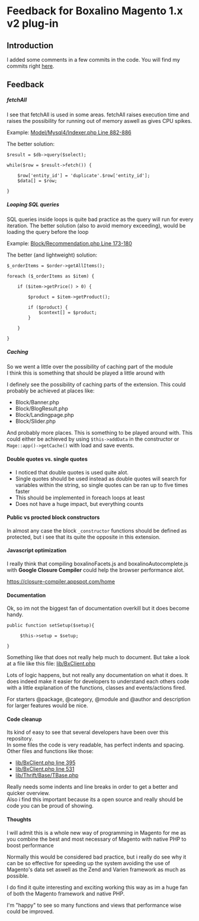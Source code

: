 # Feedback for Boxalino Magento 1.x v2 plug-in

## Introduction
I added some comments in a few commits in the code. You will find my commits right [here](https://github.com/JonasMoltke/boxalinoFeedback/commits?author=Jonassinful).

## Feedback

##### fetchAll
I see that fetchAll is used in some areas. fetchAll raises execution time and raises the possibility for running out of memory aswell as gives CPU spikes.

Example: [Model/Mysql4/Indexer.php Line 882-886](https://github.com/boxalino/plugin-magento1-v2/blob/master/app/code/community/Boxalino/Intelligence/Model/Mysql4/Indexer.php#L882-#L886)

The better solution:
```
$result = $db->query($select);  
 
while($row = $result->fetch()) {
            
    $row['entity_id'] = 'duplicate'.$row['entity_id'];
    $data[] = $row;
            
}
```

##### Looping SQL queries
SQL queries inside loops is quite bad practice as the query will run for every iteration. The better solution (also to avoid memory exceeding), would be loading the query before the loop

Example: [Block/Recommendation.php Line 173-180](https://github.com/boxalino/plugin-magento1-v2/blob/master/app/code/community/Boxalino/Intelligence/Block/Recommendation.php#L173-L180)

The better (and lightweight) solution:
```
$_orderItems = $order->getAllItems();  
 
foreach ($_orderItems as $item) {  
 
    if ($item->getPrice() > 0) { 
    
        $product = $item->getProduct();  
 
        if ($product) {
            $context[] = $product;
        }
        
    }  
 
}
```

##### Caching
So we went a little over the possibility of caching part of the module \
I think this is something that should be played a little around with

I definely see the possibility of caching parts of the extension. This could probably be achieved at places like:
- Block/Banner.php
- Block/BlogResult.php
- Block/Landingpage.php
- Block/Slider.php

And probably more places. This is something to be played around with. This could either be achieved by using ``$this->addData`` in the constructor or ``Mage::app()->getCache()`` with load and save events.

#### Double quotes vs. single quotes
- I noticed that double quotes is used quite alot.
- Single quotes should be used instead as double quotes will search for variables within the string, so single quotes can be ran up to five times faster
- This should be implemented in foreach loops at least
- Does not have a huge impact, but everything counts

#### Public vs procted block constructors
In almost any case the block ``_constructor`` functions should be defined as protected, but i see that its quite the opposite in this extension.

#### Javascript optimization
I really think that compiling boxalinoFacets.js and boxalinoAutocomplete.js with **Google Closure Compiler** could help the browser performance alot.

https://closure-compiler.appspot.com/home

#### Documentation
Ok, so im not the biggest fan of documentation overkill but it does become handy.
 ```
 public function setSetup($setup){  
  
      $this->setup = $setup;
      
 }
 ```
 
Something like that does not really help much to document. But take a look at a file like this file:
[lib/BxClient.php](https://github.com/boxalino/plugin-magento1-v2/blob/master/app/code/community/Boxalino/Intelligence/lib/BxClient.php)

Lots of logic happens, but not really any documentation on what it does. It does indeed make it easier for developers to understand each others code with a little explanation of the functions, classes and events/actions fired.

For starters @package, @category, @module and @author and description for larger features would be nice.

#### Code cleanup

Its kind of easy to see that several developers have been over this repository. \
In some files the code is very readable, has perfect indents and spacing. Other files and functions like those:
- [lib/BxClient.php line 395](https://github.com/boxalino/plugin-magento1-v2/blob/master/app/code/community/Boxalino/Intelligence/lib/BxClient.php#L395)
- [lib/BxClient.php line 531](https://github.com/boxalino/plugin-magento1-v2/blob/master/app/code/community/Boxalino/Intelligence/lib/BxClient.php#L531)
- [lib/Thrift/Base/TBase.php](https://github.com/boxalino/plugin-magento1-v2/blob/master/app/code/community/Boxalino/Intelligence/lib/Thrift/Base/TBase.php)

Really needs some indents and line breaks in order to get a better and quicker overview.\
Also i find this important because its a open source and really should be code you can be proud of showing.



#### Thoughts

I will admit this is a whole new way of programming in Magento for me as you combine the best and most necessary of Magento with native PHP to boost performance 

Normally this would be considered bad practice, but i really do see why it can be so effective for speeding up the system avoiding the use of Magento's data set aswell as the Zend and Varien framework as much as possible.

I do find it quite interesting and exciting working this way as im a huge fan of both the Magento framework and native PHP.

I'm "happy" to see so many functions and views that performance wise could be improved.